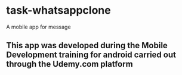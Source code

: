 # task-whatsappclone
A mobile app for message


## This app was developed during the Mobile Development training for android carried out through the Udemy.com platform
